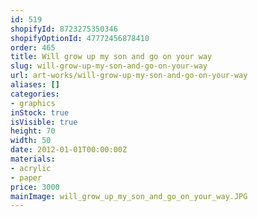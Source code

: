```yaml
---
id: 519
shopifyId: 8723275350346
shopifyOptionId: 47772456878410
order: 465
title: Will grow up my son and go on your way
slug: will-grow-up-my-son-and-go-on-your-way
url: art-works/will-grow-up-my-son-and-go-on-your-way
aliases: []
categories:
- graphics
inStock: true
isVisible: true
height: 70
width: 50
date: 2012-01-01T00:00:00Z
materials:
- acrylic
- paper
price: 3000
mainImage: will_grow_up_my_son_and_go_on_your_way.JPG
---
```

